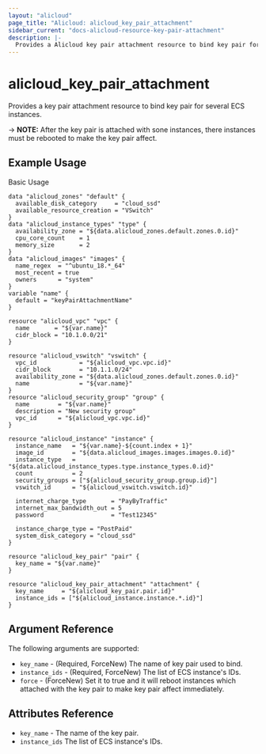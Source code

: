 ```yaml
---
layout: "alicloud"
page_title: "Alicloud: alicloud_key_pair_attachment"
sidebar_current: "docs-alicloud-resource-key-pair-attachment"
description: |-
  Provides a Alicloud key pair attachment resource to bind key pair for several ECS instances.
---
```


# alicloud\_key\_pair\_attachment

Provides a key pair attachment resource to bind key pair for several ECS instances.

-> **NOTE:** After the key pair is attached with sone instances, there instances must be rebooted to make the key pair affect.

## Example Usage

Basic Usage

```
data "alicloud_zones" "default" {
  available_disk_category     = "cloud_ssd"
  available_resource_creation = "VSwitch"
}
data "alicloud_instance_types" "type" {
  availability_zone = "${data.alicloud_zones.default.zones.0.id}"
  cpu_core_count    = 1
  memory_size       = 2
}
data "alicloud_images" "images" {
  name_regex  = "^ubuntu_18.*_64"
  most_recent = true
  owners      = "system"
}
variable "name" {
  default = "keyPairAttachmentName"
}

resource "alicloud_vpc" "vpc" {
  name       = "${var.name}"
  cidr_block = "10.1.0.0/21"
}

resource "alicloud_vswitch" "vswitch" {
  vpc_id            = "${alicloud_vpc.vpc.id}"
  cidr_block        = "10.1.1.0/24"
  availability_zone = "${data.alicloud_zones.default.zones.0.id}"
  name              = "${var.name}"
}
resource "alicloud_security_group" "group" {
  name        = "${var.name}"
  description = "New security group"
  vpc_id      = "${alicloud_vpc.vpc.id}"
}

resource "alicloud_instance" "instance" {
  instance_name   = "${var.name}-${count.index + 1}"
  image_id        = "${data.alicloud_images.images.images.0.id}"
  instance_type   = "${data.alicloud_instance_types.type.instance_types.0.id}"
  count           = 2
  security_groups = ["${alicloud_security_group.group.id}"]
  vswitch_id      = "${alicloud_vswitch.vswitch.id}"

  internet_charge_type       = "PayByTraffic"
  internet_max_bandwidth_out = 5
  password                   = "Test12345"

  instance_charge_type = "PostPaid"
  system_disk_category = "cloud_ssd"
}

resource "alicloud_key_pair" "pair" {
  key_name = "${var.name}"
}

resource "alicloud_key_pair_attachment" "attachment" {
  key_name     = "${alicloud_key_pair.pair.id}"
  instance_ids = ["${alicloud_instance.instance.*.id}"]
}
```
## Argument Reference

The following arguments are supported:

* `key_name` - (Required, ForceNew) The name of key pair used to bind.
* `instance_ids` - (Required, ForceNew) The list of ECS instance's IDs.
* `force` - (ForceNew) Set it to true and it will reboot instances which attached with the key pair to make key pair affect immediately.

## Attributes Reference

* `key_name` - The name of the key pair.
* `instance_ids` The list of ECS instance's IDs.
